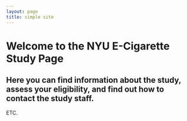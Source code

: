 ```yaml
---
layout: page
title: simple site
---
```


# Welcome to the NYU E-Cigarette Study Page

## Here you can find information about the study, assess your eligibility, and find out how to contact the study staff. 

ETC.
